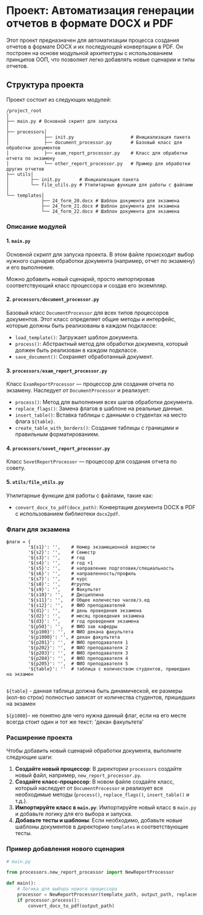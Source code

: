# Проект: Автоматизация генерации отчетов в формате DOCX и PDF

Этот проект предназначен для автоматизации процесса создания отчетов в формате DOCX и их последующей конвертации в PDF. Он построен на основе модульной архитектуры с использованием принципов ООП, что позволяет легко добавлять новые сценарии и типы отчетов.

## Структура проекта

Проект состоит из следующих модулей:

    /project_root 
    │
    ├── main.py # Основной скрипт для запуска 
    │
    ├── processors│ 
    │             ├── init.py                     # Инициализация пакета 
    │             ├── document_processor.py       # Базовый класс для обработки документов 
    │             ├── exam_report_processor.py    # Класс для обработки отчета по экзамену 
    │             └── other_report_processor.py   # Пример для обработки других отчетов 
    ├── utils│   
    │        ├── init.py       # Инициализация пакета 
    │        └── file_utils.py # Утилитарные функции для работы с файлами 
    │
    └── templates│ 
                 ├── 24_form_20.docx # Шаблон документа для экзамена
                 ├── 24_form_21.docx # Шаблон документа для экзамена
                 └── 24_form_22.docx # Шаблон документа для экзамена

### Описание модулей

#### 1. `main.py`

Основной скрипт для запуска проекта. В этом файле происходит выбор нужного сценария обработки документа (например, отчет по экзамену) и его выполнение. 

Можно добавить новый сценарий, просто импортировав соответствующий класс процессора и создав его экземпляр.



#### 2. `processors/document_processor.py`

Базовый класс `DocumentProcessor` для всех типов процессоров документов. Этот класс определяет общие методы и интерфейс, которые должны быть реализованы в каждом подклассе:
- `load_template()`: Загружает шаблон документа.
- `process()`: Абстрактный метод для обработки документа, который должен быть реализован в каждом подклассе.
- `save_document()`: Сохраняет обработанный документ.



#### 3. `processors/exam_report_processor.py`

Класс `ExamReportProcessor` — процессор для создания отчета по экзамену. Наследует от `DocumentProcessor` и реализует:
- `process()`: Метод для выполнения всех шагов обработки документа.
- `replace_flags()`: Замена флагов в шаблоне на реальные данные.
- `insert_table()`: Вставка таблицы с данными о студентах на место флага `${table}`.
- `create_table_with_borders()`: Создание таблицы с границами и правильным форматированием.



#### 4. `processors/sovet_report_processor.py`

Класс `SovetReportProcessor` — процессор для создания отчета по совету.


#### 5. `utils/file_utils.py`

Утилитарные функции для работы с файлами, такие как:
- `convert_docx_to_pdf(docx_path)`: Конвертация документа DOCX в PDF с использованием библиотеки `docx2pdf`.

### Флаги для экзамена
```
флаги = {
        '${s1}': '',    # Номер экзамеционной ведомости
        '${s2}': '',    # Семестр
        '${s3}': '',    # год
        '${s4}': '',    # год +1
        '${s5}': '',    # направление подготовик/специальность
        '${s6}': '',    # направленность/профиль
        '${s7}': '',    # курс
        '${s8}': '',    #группы
        '${s9}': '',    # Факультет
        '${s10}': '',   # Дисциплина
        '${s11}': '',   # Общее количество часов/з.ед
        '${s12}': '',   # ФИО преподавателей
        '${d1}': '',    # день проведения экзамена
        '${d2}': '',    # месяц проведения экзамена
        '${d3}': '',    # год проведения экзамена
        '${p50}': '',   # ФИО зав кафедры
        '${p100}': '',  # ФИО декана факультета
        '${p1000}': '', # декан факультета
        '${p201}': '',  # ФИО преподавателя 1
        '${p202}': '',  # ФИО преподавателя 2
        '${p203}': '',  # ФИО преподавателя 3
        '${p204}': '',  # ФИО преподавателя 4
        '${p205}': '',  # ФИО преподавателя 5
        '${table}': ''  # таблица с количеством студентов, пришедших на экзамен 
            
```
`${table}` - данная таблица должна быть динамической, ее размеры (кол-во строк) полностью зависят от количества студентов, пришедших на экзамен
 
`${p1000}`- не понятно для чего нужна данный флаг, если на его месте всегда стоит один и тот же текст: 'декан факультета'
### Расширение проекта

Чтобы добавить новый сценарий обработки документа, выполните следующие шаги:

1. **Создайте новый процессор**: В директории `processors` создайте новый файл, например, `new_report_processor.py`.
2. **Создайте класс-процессор**: В новом файле создайте класс, который наследует от `DocumentProcessor` и реализует все необходимые методы (`process()`, `replace_flags()`, `insert_table()` и т.д.).
3. **Импортируйте класс в `main.py`**: Импортируйте новый класс в `main.py` и добавьте логику для его выбора и запуска.
4. **Добавьте тесты и шаблоны**: Если необходимо, добавьте новые шаблоны документов в директорию `templates` и соответствующие тесты.

### Пример добавления нового сценария

```python
# main.py 

from processors.new_report_processor import NewReportProcessor

def main():
    # Логика для выбора нового процессора
    processor = NewReportProcessor(template_path, output_path, replacements, data)
    if processor.process():
        convert_docx_to_pdf(output_path)
